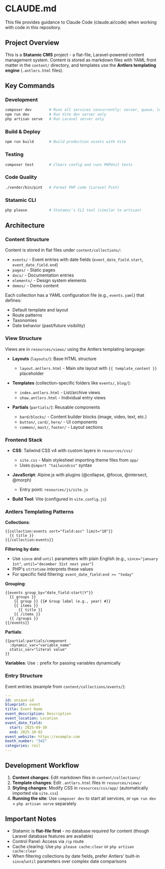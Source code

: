 # CLAUDE.md

This file provides guidance to Claude Code (claude.ai/code) when working with code in this repository.

## Project Overview

This is a **Statamic CMS** project - a flat-file, Laravel-powered content management system. Content is stored as markdown files with YAML front matter in the `content/` directory, and templates use the **Antlers templating engine** (`.antlers.html` files).

## Key Commands

### Development
```bash
composer dev        # Runs all services concurrently: server, queue, logs, vite
npm run dev         # Run Vite dev server only
php artisan serve   # Run Laravel server only
```

### Build & Deploy
```bash
npm run build       # Build production assets with Vite
```

### Testing
```bash
composer test       # Clears config and runs PHPUnit tests
```

### Code Quality
```bash
./vendor/bin/pint   # Format PHP code (Laravel Pint)
```

### Statamic CLI
```bash
php please          # Statamic's CLI tool (similar to artisan)
```

## Architecture

### Content Structure

Content is stored in flat files under `content/collections/`:
- `events/` - Event entries with date fields (`event_date_field.start`, `event_date_field.end`)
- `pages/` - Static pages
- `docs/` - Documentation entries
- `elements/` - Design system elements
- `demos/` - Demo content

Each collection has a YAML configuration file (e.g., `events.yaml`) that defines:
- Default template and layout
- Route patterns
- Taxonomies
- Date behavior (past/future visibility)

### View Structure

Views are in `resources/views/` using the Antlers templating language:

- **Layouts** (`layouts/`): Base HTML structure
  - `layout.antlers.html` - Main site layout with `{{ template_content }}` placeholder

- **Templates** (collection-specific folders like `events/`, `blog/`):
  - `index.antlers.html` - List/archive views
  - `show.antlers.html` - Individual entry views

- **Partials** (`partials/`): Reusable components
  - `bard/blocks/` - Content builder blocks (image, video, text, etc.)
  - `button/`, `card/`, `hero/` - UI components
  - `common/`, `mast/`, `footer/` - Layout sections

### Frontend Stack

- **CSS**: Tailwind CSS v4 with custom layers in `resources/css/`
  - `site.css` - Main stylesheet importing theme files from `app/`
  - Uses `@import "tailwindcss"` syntax

- **JavaScript**: Alpine.js with plugins (@collapse, @focus, @intersect, @morph)
  - Entry point: `resources/js/site.js`

- **Build Tool**: Vite (configured in `vite.config.js`)

### Antlers Templating Patterns

**Collections**:
```antlers
{{collection:events sort="field:asc" limit="10"}}
  {{ title }}
{{/collection:events}}
```

**Filtering by date**:
- Use `since` and `until` parameters with plain English (e.g., `since="january 1st"`, `until="december 31st next year"`)
- PHP's `strtotime` interprets these values
- For specific field filtering: `event_date_field:end >= "today"`

**Grouping**:
```antlers
{{events group_by="date_field:start|Y"}}
  {{ groups }}
    {{ group }} {{# Group label (e.g., year) #}}
    {{ items }}
      {{ title }}
    {{ /items }}
  {{ /groups }}
{{/events}}
```

**Partials**:
```antlers
{{partial:partials/component
  :dynamic_var="variable_name"
  static_var="literal value"
}}
```

**Variables**: Use `:` prefix for passing variables dynamically

### Entry Structure

Event entries (example from `content/collections/events/`):
```yaml
---
id: unique-id
blueprint: event
title: Event Name
event_description: Description
event_location: Location
event_date_field:
  start: 2025-09-30
  end: 2025-10-02
event_website: https://example.com
booth_number: "342"
categories: rail
---
```

## Development Workflow

1. **Content changes**: Edit markdown files in `content/collections/`
2. **Template changes**: Edit `.antlers.html` files in `resources/views/`
3. **Styling changes**: Modify CSS in `resources/css/app/` (automatically imported via `site.css`)
4. **Running the site**: Use `composer dev` to start all services, or `npm run dev` + `php artisan serve` separately

## Important Notes

- Statamic is **flat-file first** - no database required for content (though Laravel database features are available)
- Control Panel: Access via `/cp` route
- Cache clearing: Use `php please cache:clear` or `php artisan cache:clear`
- When filtering collections by date fields, prefer Antlers' built-in `since`/`until` parameters over complex date comparisons
